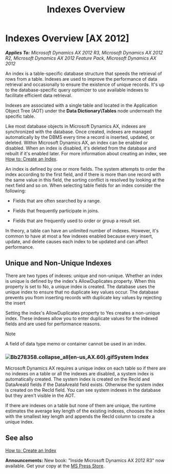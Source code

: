 ﻿---
title: Indexes Overview
TOCTitle: Indexes Overview
ms:assetid: f81d39af-54d6-4c1f-bb48-2611668096a5
ms:mtpsurl: https://msdn.microsoft.com/en-us/library/Bb278358(v=AX.60)
ms:contentKeyID: 35253640
ms.date: 05/18/2015
mtps_version: v=AX.60
---

# Indexes Overview [AX 2012]


_**Applies To:** Microsoft Dynamics AX 2012 R3, Microsoft Dynamics AX 2012 R2, Microsoft Dynamics AX 2012 Feature Pack, Microsoft Dynamics AX 2012_

An index is a table-specific database structure that speeds the retrieval of rows from a table. Indexes are used to improve the performance of data retrieval and occasionally to ensure the existence of unique records. It's up to the database-specific query optimizer to use available indexes to facilitate efficient data retrieval.

Indexes are associated with a single table and located in the Application Object Tree (AOT) under the **Data Dictionary\\Tables** node underneath the specific table.

Like most database objects in Microsoft Dynamics AX, indexes are synchronized with the database. Once created, indexes are managed automatically by the DBMS every time a record is inserted, updated, or deleted. Within Microsoft Dynamics AX, an index can be enabled or disabled. When an index is disabled, it's deleted from the database and rebuilt if it's enabled later. For more information about creating an index, see [How to: Create an Index](how-to-create-an-index.md).

An index is defined by one or more fields. The system attempts to order the index according to the first field, and if there is more than one record with the same value in this field, the sorting conflict is resolved by looking at the next field and so on. When selecting table fields for an index consider the following:

  - Fields that are often searched by a range.

  - Fields that frequently participate in joins.

  - Fields that are frequently used to order or group a result set.

In theory, a table can have an unlimited number of indexes. However, it's common to have at most a few indexes enabled because every insert, update, and delete causes each index to be updated and can affect performance.

## Unique and Non-Unique Indexes

There are two types of indexes: unique and non-unique. Whether an index is unique is defined by the index's AllowDuplicates property. When this property is set to No, a unique index is created. The database uses the unique index to ensure that no duplicate key values occur. The database prevents you from inserting records with duplicate key values by rejecting the insert

Setting the index's AllowDuplicates property to Yes creates a non-unique index. These indexes allow you to enter duplicate values for the indexed fields and are used for performance reasons.


> [!NOTE]
> <P>A field of data type memo or container cannot be used in an index.</P>



### ![Bb278358.collapse\_all(en-us,AX.60).gif](images/Gg863931.collapse_all(en-us,AX.60).gif "Bb278358.collapse_all(en-us,AX.60).gif")System Index

Microsoft Dynamics AX requires a unique index on each table so if there are no indexes on a table or all the indexes are disabled, a system index is automatically created. The system index is created on the RecId and DataAreaId fields if the DataAreaId field exists. Otherwise the system index is created on the RecId field. You can see system indexes in the database but they aren't visible in the AOT.

If there are indexes on a table but none of them are unique, the runtime estimates the average key length of the existing indexes, chooses the index with the smallest key length and appends the RecId column to create a unique index.

## See also

[How to: Create an Index](how-to-create-an-index.md)

  
**Announcements:** New book: "Inside Microsoft Dynamics AX 2012 R3" now available. Get your copy at the [MS Press Store](https://www.microsoftpressstore.com/store/inside-microsoft-dynamics-ax-2012-r3-9780735685109).


